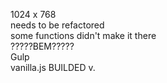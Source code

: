 1024 x 768 <br>
needs to be refactored <br>
some functions didn't make it there <br>
?????BEM????? <br>
Gulp<br>
vanilla.js
BUILDED v. 
